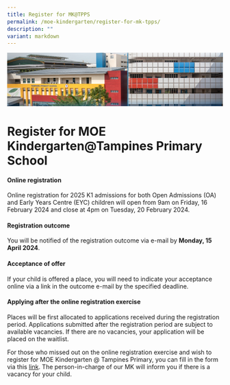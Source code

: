 ```yaml
---
title: Register for MK@TPPS
permalink: /moe-kindergarten/register-for-mk-tpps/
description: ""
variant: markdown
---
```

![](/images/mk%20kindergarten.jpg)

Register for MOE Kindergarten@Tampines Primary School
================================

#### Online registration
Online registration for 2025 K1 admissions for both Open Admissions (OA) and Early Years Centre (EYC) children will open from 9am on Friday, 16 February 2024 and close at 4pm on Tuesday, 20 February 2024.


#### Registration outcome

You will be notified of the registration outcome via e-mail by **Monday, 15 April 2024**.

#### Acceptance of offer

If your child is offered a place, you will need to indicate your acceptance online via a link in the outcome e-mail by the specified deadline.

#### Applying after the online registration exercise

Places will be first allocated to applications received during the registration period. Applications submitted after the registration period are subject to available vacancies. If there are no vacancies, your application will be placed on the waitlist.

For those who missed out on the online registration exercise and wish to register for MOE Kindergarten @ Tampines Primary, you can fill in the form via this [link](https://go.gov.sg/mktppswaitlist2024).  The person-in-charge of our MK will inform you if there is a vacancy for your child.
